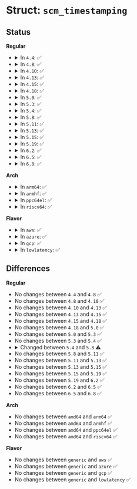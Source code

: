 # Struct: <code>scm_timestamping</code>

## Status
<b>Regular</b>
<ul>
<li>
<details>
<summary>In <code>4.4</code>: ✅</summary>

```c
struct scm_timestamping {
    struct timespec ts[3];
};
```
</details>
</li>
<li>
<details>
<summary>In <code>4.8</code>: ✅</summary>

```c
struct scm_timestamping {
    struct timespec ts[3];
};
```
</details>
</li>
<li>
<details>
<summary>In <code>4.10</code>: ✅</summary>

```c
struct scm_timestamping {
    struct timespec ts[3];
};
```
</details>
</li>
<li>
<details>
<summary>In <code>4.13</code>: ✅</summary>

```c
struct scm_timestamping {
    struct timespec ts[3];
};
```
</details>
</li>
<li>
<details>
<summary>In <code>4.15</code>: ✅</summary>

```c
struct scm_timestamping {
    struct timespec ts[3];
};
```
</details>
</li>
<li>
<details>
<summary>In <code>4.18</code>: ✅</summary>

```c
struct scm_timestamping {
    struct timespec ts[3];
};
```
</details>
</li>
<li>
<details>
<summary>In <code>5.0</code>: ✅</summary>

```c
struct scm_timestamping {
    struct timespec ts[3];
};
```
</details>
</li>
<li>
<details>
<summary>In <code>5.3</code>: ✅</summary>

```c
struct scm_timestamping {
    struct timespec ts[3];
};
```
</details>
</li>
<li>
<details>
<summary>In <code>5.4</code>: ✅</summary>

```c
struct scm_timestamping {
    struct timespec ts[3];
};
```
</details>
</li>
<li>
<details>
<summary>In <code>5.8</code>: ✅</summary>

```c
struct scm_timestamping {
    struct __kernel_old_timespec ts[3];
};
```
</details>
</li>
<li>
<details>
<summary>In <code>5.11</code>: ✅</summary>

```c
struct scm_timestamping {
    struct __kernel_old_timespec ts[3];
};
```
</details>
</li>
<li>
<details>
<summary>In <code>5.13</code>: ✅</summary>

```c
struct scm_timestamping {
    struct __kernel_old_timespec ts[3];
};
```
</details>
</li>
<li>
<details>
<summary>In <code>5.15</code>: ✅</summary>

```c
struct scm_timestamping {
    struct __kernel_old_timespec ts[3];
};
```
</details>
</li>
<li>
<details>
<summary>In <code>5.19</code>: ✅</summary>

```c
struct scm_timestamping {
    struct __kernel_old_timespec ts[3];
};
```
</details>
</li>
<li>
<details>
<summary>In <code>6.2</code>: ✅</summary>

```c
struct scm_timestamping {
    struct __kernel_old_timespec ts[3];
};
```
</details>
</li>
<li>
<details>
<summary>In <code>6.5</code>: ✅</summary>

```c
struct scm_timestamping {
    struct __kernel_old_timespec ts[3];
};
```
</details>
</li>
<li>
<details>
<summary>In <code>6.8</code>: ✅</summary>

```c
struct scm_timestamping {
    struct __kernel_old_timespec ts[3];
};
```
</details>
</li>
</ul>
<b>Arch</b>
<ul>
<li>
<details>
<summary>In <code>arm64</code>: ✅</summary>

```c
struct scm_timestamping {
    struct timespec ts[3];
};
```
</details>
</li>
<li>
<details>
<summary>In <code>armhf</code>: ✅</summary>

```c
struct scm_timestamping {
    struct timespec ts[3];
};
```
</details>
</li>
<li>
<details>
<summary>In <code>ppc64el</code>: ✅</summary>

```c
struct scm_timestamping {
    struct timespec ts[3];
};
```
</details>
</li>
<li>
<details>
<summary>In <code>riscv64</code>: ✅</summary>

```c
struct scm_timestamping {
    struct timespec ts[3];
};
```
</details>
</li>
</ul>
<b>Flavor</b>
<ul>
<li>
<details>
<summary>In <code>aws</code>: ✅</summary>

```c
struct scm_timestamping {
    struct timespec ts[3];
};
```
</details>
</li>
<li>
<details>
<summary>In <code>azure</code>: ✅</summary>

```c
struct scm_timestamping {
    struct timespec ts[3];
};
```
</details>
</li>
<li>
<details>
<summary>In <code>gcp</code>: ✅</summary>

```c
struct scm_timestamping {
    struct timespec ts[3];
};
```
</details>
</li>
<li>
<details>
<summary>In <code>lowlatency</code>: ✅</summary>

```c
struct scm_timestamping {
    struct timespec ts[3];
};
```
</details>
</li>
</ul>

## Differences
<b>Regular</b>
<ul>
<li>
No changes between <code>4.4</code> and <code>4.8</code> ✅
</li>
<li>
No changes between <code>4.8</code> and <code>4.10</code> ✅
</li>
<li>
No changes between <code>4.10</code> and <code>4.13</code> ✅
</li>
<li>
No changes between <code>4.13</code> and <code>4.15</code> ✅
</li>
<li>
No changes between <code>4.15</code> and <code>4.18</code> ✅
</li>
<li>
No changes between <code>4.18</code> and <code>5.0</code> ✅
</li>
<li>
No changes between <code>5.0</code> and <code>5.3</code> ✅
</li>
<li>
No changes between <code>5.3</code> and <code>5.4</code> ✅
</li>
<li>
<details>
<summary>Changed between <code>5.4</code> and <code>5.8</code> ⚠️</summary>
<ul>
<li>
<b>Field type changed. </b>
<code>struct timespec ts[3]</code> ➡️ <code>struct __kernel_old_timespec ts[3]</code>
</li>
</ul>
</details>
</li>
<li>
No changes between <code>5.8</code> and <code>5.11</code> ✅
</li>
<li>
No changes between <code>5.11</code> and <code>5.13</code> ✅
</li>
<li>
No changes between <code>5.13</code> and <code>5.15</code> ✅
</li>
<li>
No changes between <code>5.15</code> and <code>5.19</code> ✅
</li>
<li>
No changes between <code>5.19</code> and <code>6.2</code> ✅
</li>
<li>
No changes between <code>6.2</code> and <code>6.5</code> ✅
</li>
<li>
No changes between <code>6.5</code> and <code>6.8</code> ✅
</li>
</ul>
<b>Arch</b>
<ul>
<li>
No changes between <code>amd64</code> and <code>arm64</code> ✅
</li>
<li>
No changes between <code>amd64</code> and <code>armhf</code> ✅
</li>
<li>
No changes between <code>amd64</code> and <code>ppc64el</code> ✅
</li>
<li>
No changes between <code>amd64</code> and <code>riscv64</code> ✅
</li>
</ul>
<b>Flavor</b>
<ul>
<li>
No changes between <code>generic</code> and <code>aws</code> ✅
</li>
<li>
No changes between <code>generic</code> and <code>azure</code> ✅
</li>
<li>
No changes between <code>generic</code> and <code>gcp</code> ✅
</li>
<li>
No changes between <code>generic</code> and <code>lowlatency</code> ✅
</li>
</ul>
